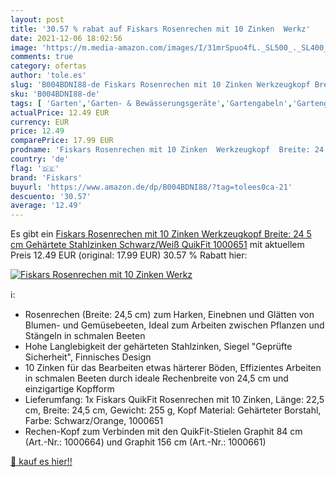 ```yaml
---
layout: post
title: '30.57 % rabat auf Fiskars Rosenrechen mit 10 Zinken  Werkz'
date: 2021-12-06 18:02:56
image: 'https://m.media-amazon.com/images/I/31mrSpuo4fL._SL500_._SL400_.jpg'
comments: true
category: ofertas
author: 'tole.es'
slug: 'B004BDNI88-de Fiskars Rosenrechen mit 10 Zinken Werkzeugkopf Breite: 24...'
sku: 'B004BDNI88-de'
tags: [ 'Garten','Garten- & Bewässerungsgeräte','Gartengabeln','Gartengeräte','Regular Stores','Shops','fiskars', ]
actualPrice: 12.49 EUR
currency: EUR
price: 12.49
comparePrice: 17.99 EUR
prodname: 'Fiskars Rosenrechen mit 10 Zinken  Werkzeugkopf  Breite: 24 5 cm  Gehärtete Stahlzinken  Schwarz/Weiß  QuikFit  1000651'
country: 'de'
flag: '🇩🇪'
brand: 'Fiskars'
buyurl: 'https://www.amazon.de/dp/B004BDNI88/?tag=tolees0ca-21'
descuento: '30.57'
average: '12.49'
---
```


Es gibt ein [Fiskars Rosenrechen mit 10 Zinken  Werkzeugkopf  Breite: 24 5 cm  Gehärtete Stahlzinken  Schwarz/Weiß  QuikFit  1000651](https://www.amazon.de/dp/B004BDNI88/?tag=tolees0ca-21) mit aktuellem Preis 12.49 EUR (original: 17.99 EUR) 30.57 % Rabatt hier:

[![Fiskars Rosenrechen mit 10 Zinken  Werkz](https://m.media-amazon.com/images/I/31mrSpuo4fL._SL500_._SL400_.jpg)](https://www.amazon.de/dp/B004BDNI88/?tag=tolees0ca-21)

ℹ️:

- Rosenrechen (Breite: 24,5 cm) zum Harken, Einebnen und Glätten von Blumen- und Gemüsebeeten, Ideal zum Arbeiten zwischen Pflanzen und Stängeln in schmalen Beeten
- Hohe Langlebigkeit der gehärteten Stahlzinken, Siegel "Geprüfte Sicherheit", Finnisches Design
- 10 Zinken für das Bearbeiten etwas härterer Böden, Effizientes Arbeiten in schmalen Beeten durch ideale Rechenbreite von 24,5 cm und einzigartige Kopfform
- Lieferumfang: 1x Fiskars QuikFit Rosenrechen mit 10 Zinken, Länge: 22,5 cm, Breite: 24,5 cm, Gewicht: 255 g, Kopf Material: Gehärteter Borstahl, Farbe: Schwarz/Orange, 1000651
- Rechen-Kopf zum Verbinden mit den QuikFit-Stielen Graphit 84 cm (Art.-Nr.: 1000664) und Graphit 156 cm (Art.-Nr.: 1000661)

[🛒 kauf es hier!!](https://www.amazon.de/dp/B004BDNI88/?tag=tolees0ca-21)
